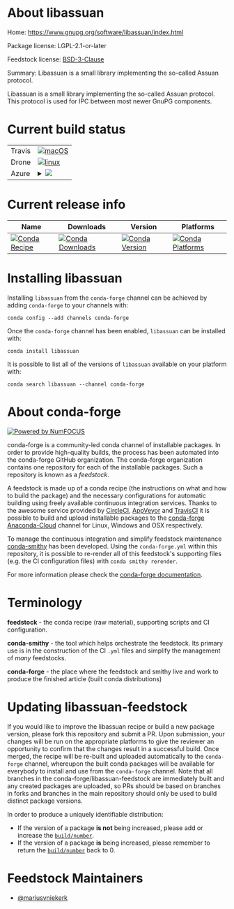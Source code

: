 About libassuan
===============

Home: https://www.gnupg.org/software/libassuan/index.html

Package license: LGPL-2.1-or-later

Feedstock license: [BSD-3-Clause](https://github.com/conda-forge/libassuan-feedstock/blob/master/LICENSE.txt)

Summary: Libassuan is a small library implementing the so-called Assuan protocol.

Libassuan is a small library implementing the so-called Assuan protocol.
This protocol is used for IPC between most newer GnuPG components.


Current build status
====================


<table><tr>
    <td>Travis</td>
    <td>
      <a href="https://travis-ci.com/conda-forge/libassuan-feedstock">
        <img alt="macOS" src="https://img.shields.io/travis/com/conda-forge/libassuan-feedstock/master.svg?label=macOS">
      </a>
    </td>
  </tr><tr>
    <td>Drone</td>
    <td>
      <a href="https://cloud.drone.io/conda-forge/libassuan-feedstock">
        <img alt="linux" src="https://img.shields.io/drone/build/conda-forge/libassuan-feedstock/master.svg?label=Linux">
      </a>
    </td>
  </tr>
    
  <tr>
    <td>Azure</td>
    <td>
      <details>
        <summary>
          <a href="https://dev.azure.com/conda-forge/feedstock-builds/_build/latest?definitionId=520&branchName=master">
            <img src="https://dev.azure.com/conda-forge/feedstock-builds/_apis/build/status/libassuan-feedstock?branchName=master">
          </a>
        </summary>
        <table>
          <thead><tr><th>Variant</th><th>Status</th></tr></thead>
          <tbody><tr>
              <td>linux_64</td>
              <td>
                <a href="https://dev.azure.com/conda-forge/feedstock-builds/_build/latest?definitionId=520&branchName=master">
                  <img src="https://dev.azure.com/conda-forge/feedstock-builds/_apis/build/status/libassuan-feedstock?branchName=master&jobName=linux&configuration=linux_64_" alt="variant">
                </a>
              </td>
            </tr><tr>
              <td>linux_aarch64</td>
              <td>
                <a href="https://dev.azure.com/conda-forge/feedstock-builds/_build/latest?definitionId=520&branchName=master">
                  <img src="https://dev.azure.com/conda-forge/feedstock-builds/_apis/build/status/libassuan-feedstock?branchName=master&jobName=linux&configuration=linux_aarch64_" alt="variant">
                </a>
              </td>
            </tr><tr>
              <td>linux_ppc64le</td>
              <td>
                <a href="https://dev.azure.com/conda-forge/feedstock-builds/_build/latest?definitionId=520&branchName=master">
                  <img src="https://dev.azure.com/conda-forge/feedstock-builds/_apis/build/status/libassuan-feedstock?branchName=master&jobName=linux&configuration=linux_ppc64le_" alt="variant">
                </a>
              </td>
            </tr><tr>
              <td>osx_64</td>
              <td>
                <a href="https://dev.azure.com/conda-forge/feedstock-builds/_build/latest?definitionId=520&branchName=master">
                  <img src="https://dev.azure.com/conda-forge/feedstock-builds/_apis/build/status/libassuan-feedstock?branchName=master&jobName=osx&configuration=osx_64_" alt="variant">
                </a>
              </td>
            </tr>
          </tbody>
        </table>
      </details>
    </td>
  </tr>
</table>

Current release info
====================

| Name | Downloads | Version | Platforms |
| --- | --- | --- | --- |
| [![Conda Recipe](https://img.shields.io/badge/recipe-libassuan-green.svg)](https://anaconda.org/conda-forge/libassuan) | [![Conda Downloads](https://img.shields.io/conda/dn/conda-forge/libassuan.svg)](https://anaconda.org/conda-forge/libassuan) | [![Conda Version](https://img.shields.io/conda/vn/conda-forge/libassuan.svg)](https://anaconda.org/conda-forge/libassuan) | [![Conda Platforms](https://img.shields.io/conda/pn/conda-forge/libassuan.svg)](https://anaconda.org/conda-forge/libassuan) |

Installing libassuan
====================

Installing `libassuan` from the `conda-forge` channel can be achieved by adding `conda-forge` to your channels with:

```
conda config --add channels conda-forge
```

Once the `conda-forge` channel has been enabled, `libassuan` can be installed with:

```
conda install libassuan
```

It is possible to list all of the versions of `libassuan` available on your platform with:

```
conda search libassuan --channel conda-forge
```


About conda-forge
=================

[![Powered by NumFOCUS](https://img.shields.io/badge/powered%20by-NumFOCUS-orange.svg?style=flat&colorA=E1523D&colorB=007D8A)](http://numfocus.org)

conda-forge is a community-led conda channel of installable packages.
In order to provide high-quality builds, the process has been automated into the
conda-forge GitHub organization. The conda-forge organization contains one repository
for each of the installable packages. Such a repository is known as a *feedstock*.

A feedstock is made up of a conda recipe (the instructions on what and how to build
the package) and the necessary configurations for automatic building using freely
available continuous integration services. Thanks to the awesome service provided by
[CircleCI](https://circleci.com/), [AppVeyor](https://www.appveyor.com/)
and [TravisCI](https://travis-ci.com/) it is possible to build and upload installable
packages to the [conda-forge](https://anaconda.org/conda-forge)
[Anaconda-Cloud](https://anaconda.org/) channel for Linux, Windows and OSX respectively.

To manage the continuous integration and simplify feedstock maintenance
[conda-smithy](https://github.com/conda-forge/conda-smithy) has been developed.
Using the ``conda-forge.yml`` within this repository, it is possible to re-render all of
this feedstock's supporting files (e.g. the CI configuration files) with ``conda smithy rerender``.

For more information please check the [conda-forge documentation](https://conda-forge.org/docs/).

Terminology
===========

**feedstock** - the conda recipe (raw material), supporting scripts and CI configuration.

**conda-smithy** - the tool which helps orchestrate the feedstock.
                   Its primary use is in the construction of the CI ``.yml`` files
                   and simplify the management of *many* feedstocks.

**conda-forge** - the place where the feedstock and smithy live and work to
                  produce the finished article (built conda distributions)


Updating libassuan-feedstock
============================

If you would like to improve the libassuan recipe or build a new
package version, please fork this repository and submit a PR. Upon submission,
your changes will be run on the appropriate platforms to give the reviewer an
opportunity to confirm that the changes result in a successful build. Once
merged, the recipe will be re-built and uploaded automatically to the
`conda-forge` channel, whereupon the built conda packages will be available for
everybody to install and use from the `conda-forge` channel.
Note that all branches in the conda-forge/libassuan-feedstock are
immediately built and any created packages are uploaded, so PRs should be based
on branches in forks and branches in the main repository should only be used to
build distinct package versions.

In order to produce a uniquely identifiable distribution:
 * If the version of a package **is not** being increased, please add or increase
   the [``build/number``](https://docs.conda.io/projects/conda-build/en/latest/resources/define-metadata.html#build-number-and-string).
 * If the version of a package **is** being increased, please remember to return
   the [``build/number``](https://docs.conda.io/projects/conda-build/en/latest/resources/define-metadata.html#build-number-and-string)
   back to 0.

Feedstock Maintainers
=====================

* [@mariusvniekerk](https://github.com/mariusvniekerk/)

